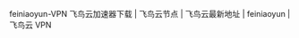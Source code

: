 feiniaoyun-VPN
飞鸟云加速器下载 | 飞鸟云节点 | 飞鸟云最新地址 | feiniaoyun | 飞鸟云 VPN


<!DOCTYPE html>
<html lang="en">
<head>
    <meta http-equiv="Content-Type" content="text/html; charset=UTF-8">
    <meta name="generator" content="Hugo 0.56.3">
    <meta http-equiv="x-ua-compatible" content="ie=edge">
    <title>飞鸟云机场官网地址发布页</title>
    <link rel="shortcut icon" href="/favicon.ico">
    <meta name="viewport" content="width=device-width,initial-scale=1,maximum-scale=1,shrink-to-fit=no">
    <meta name="Description" content="">
    <meta property="og:title" content="飞鸟云官网 - 飞鸟云机场官网地址发布页">
    <meta property="og:description" content="">
    <link rel="icon" href="/favicon.ico">
    <link rel="stylesheet" href="static/css/feixun.co.css">
    <script type="text/javascript" async="" src="static/js/heap-617379593.js"></script>
    <script type="text/javascript">
        window.heap=window.heap||[],heap.load=function(e,t){window.heap.appid=e,window.heap.config=t=t||{};var r=t.forceSSL||"https:"===document.location.protocol,a=document.createElement("script");a.type="text/javascript",a.async=!0,a.src=(r?"https:":"http:")+"//cdn.heapanalytics.com/js/heap-"+e+".js";var n=document.getElementsByTagName("script")[0];n.parentNode.insertBefore(a,n);for(var o=function(e){return function(){heap.push([e].concat(Array.prototype.slice.call(arguments,0)))}},p=["addEventProperties","addUserProperties","clearEventProperties","identify","resetIdentity","removeEventProperty","setEventProperties","track","unsetEventProperty"],c=0;c<p.length;c++)heap[p[c]]=o(p[c])};
        heap.load("617379593");
    </script>
    <script type="text/javascript">
        function addBookmark(url, title) {
            if (!url) {url = window.location}
            if (!title) {title = document.title}
            var browser = navigator.userAgent.toLowerCase();
            if (window.sidebar) {
                window.sidebar.addPanel(title, url, "");
            } else if (window.external) {
                if (browser.indexOf('chrome') == -1) {
                    window.external.AddFavorite(url, title);
                } else {
                    alert('本浏览器暂不支持一键收藏，请按Ctrl+D收藏本站，Mac用户请按Command+D，手机用户请手动添加书签');
                }
            } else if (window.opera && window.print) {
                return true;
            } else if (browser.indexOf('konqueror') != -1) {
                alert('本浏览器暂不支持一键收藏，请按Ctrl+B收藏本站，手机用户请手动添加书签');
            } else if (browser.indexOf('webkit') != -1) {
                alert('本浏览器暂不支持一键收藏，请按Ctrl+D收藏本站，Mac用户请按Command+D，手机用户请手动添加书签');
            } else {
                alert('本浏览器暂不支持一键收藏，请手动将网站添加到收藏夹');
            }
        }
    </script>
    <!-- 添加 ua-parser-js 用于设备检测 -->
    <script src="https://cdn.jsdelivr.net/npm/ua-parser-js@1.0.2/dist/ua-parser.min.js"></script>
    <!-- 新增 CSS 样式 -->
    <style>
        /* 缩小并醒目的设备信息样式 */
        #device-info {
            background-color: #ff4d4f;
            color: #ffffff;
            font-size: 16px;
            font-weight: bold;
            padding: 10px 15px;
            border-radius: 6px;
            text-align: left;
            margin: 3.75px 0; /* 上下空白从 7.5px 减少到 3.75px */
            box-shadow: 0 2px 4px rgba(0, 0, 0, 0.15);
        }

        /* 下载按钮容器 */
        #download-links {
            display: flex;
            flex-wrap: wrap;
            gap: 10px;
            justify-content: flex-start;
            margin: 3.75px 0; /* 上下空白从 7.5px 减少到 3.75px */
        }

        /* 按钮样式增强（缩小） */
        .btn {
            display: inline-flex;
            align-items: center;
            padding: 10px 24px;
            font-size: 16px;
            font-weight: bold;
            border-radius: 6px;
            text-decoration: none;
            transition: transform 0.2s, background-color 0.2s;
        }

        .btn:hover {
            transform: scale(1.05);
        }

        /* 主下载按钮（蓝色） */
        .btn.main {
            background-color: #1890ff;
            color: #ffffff;
        }

        /* 备用下载按钮（灰色） */
        .btn.fallback {
            background-color: #8c8c8c;
            color: #ffffff;
        }

        /* 主教程按钮（绿色） */
        .btn.tutorial {
            background-color: #52c41a;
            color: #ffffff;
        }

        /* 备用教程按钮（浅绿色） */
        .btn.tutorial-fallback {
            background-color: #95de64;
            color: #ffffff;
        }

        /* 通用教程按钮（橙色） */
        .btn.universal-tutorial {
            background-color: #fa8c16;
            color: #ffffff;
        }
    </style>
</head>
<body class="page">
    <div class="wrapper">
        <section class="hero wrap">
            <div class="hero__cta">
                <div>
                    <h1>飞鸟云，欢迎您 !</h1>
                    <span><i>*最后更新于 1月1日 晚 23:59，2024</i></span>
                    <p><b>为防止官网被污染导致无法访问，我们会不断推出新官网地址。请将本页保存并添加到书签，已防失联！<br>永久域名1: http://uupa.net<br>教程地址1: http://uupa.gitbook.io<br>教程地址2: http://fny.clavin.top</b></p>
                    <hr>
                    <p><b>👉针对不同区域做了访问优化,如果打不开官网1-6都可以试试。</b></p>
                    <hr>
                    <p id="device-info">正在检测您的设备...</p>
                    <hr>
                    <!-- 动态生成下载链接 -->
                    <div id="download-links"></div>
                    <hr>
                    <a href="http://uupa.xn--ezqyv86vry0c.com" target="_blank" class="btn">
                        <svg xmlns="http://www.w3.org/2000/svg" width="20" height="20" viewBox="0 0 24 24"><g stroke-linecap="round" stroke-linejoin="round" stroke-width="2" fill="#ffffff" stroke="#ffffff"><polyline points="1 12 6 12 9 4 15 20 18 12 23 12" fill="none" stroke="#ffffff"></polyline></g></svg>
                        <span>官网入口1 </span>
                    </a>
                    <a href="http://47.238.116.126:40005" target="_blank" class="btn">
                        <svg xmlns="http://www.w3.org/2000/svg" width="20" height="20" viewBox="0 0 24 24"><g stroke-linecap="round" stroke-linejoin="round" stroke-width="2" fill="#ffffff" stroke="#ffffff"><polyline points="1 12 6 12 9 4 15 20 18 12 23 12" fill="none" stroke="#ffffff" stroke-miterlimit="10"></polyline></g></svg>
                        <span>官网入口2 </span>
                    </a>
                    <a href="https://38.207.165.220:40002" target="_blank" class="btn">
                        <svg xmlns="http://www.w3.org/2000/svg" width="20" height="20" viewBox="0 0 24 24"><g stroke-linecap="round" stroke-linejoin="round" stroke-width="2" fill="#ffffff" stroke="#ffffff"><polyline points="1 12 6 12 9 4 15 20 18 12 23 12" fill="none" stroke="#ffffff" stroke-miterlimit="10"></polyline></g></svg>
                        <span>官网入口3 </span>
                    </a>
                    <a href="http://38.47.107.10:40002" target="_blank" class="btn">
                        <svg xmlns="http://www.w3.org/2000/svg" width="20" height="20" viewBox="0 0 24 24"><g stroke-linecap="round" stroke-linejoin="round" stroke-width="2" fill="#ffffff" stroke="#ffffff"><polyline points="1 12 6 12 9 4 15 20 18 12 23 12" fill="none" stroke="#ffffff" stroke-miterlimit="10"></polyline></g></svg>
                        <span>官网入口4 </span>
                    </a>
                    <a href="https://uupa.xn--ip0at7e.com" target="_blank" class="btn">
                        <svg xmlns="http://www.w3.org/2000/svg" width="20" height="20" viewBox="0 0 24 24"><g stroke-linecap="round" stroke-linejoin="round" stroke-width="2" fill="#ffffff" stroke="#ffffff"><polyline points="1 12 6 12 9 4 15 20 18 12 23 12" fill="none" stroke="#ffffff" stroke-miterlimit="10"></polyline></g></svg>
                        <span>官网入口5 </span>
                    </a>
                    <a href="http://uupa.uusa.top" target="_blank" class="btn">
                        <svg xmlns="http://www.w3.org/2000/svg" width="20" height="20" viewBox="0 0 24 24"><g stroke-linecap="round" stroke-linejoin="round" stroke-width="2" fill="#ffffff" stroke="#ffffff"><polyline points="1 12 6 12 9 4 15 20 18 12 23 12" fill="none" stroke="#ffffff" stroke-miterlimit="10"></polyline></g></svg>
                        <span>官网入口6 </span>
                    </a>
                    <a href="https://107.174.196.99:25002" target="_blank" class="btn">
                        <svg xmlns="http://www.w3.org/2000/svg" width="20" height="20" viewBox="0 0 24 24"><g stroke-linecap="round" stroke-linejoin="round" stroke-width="2" fill="#ffffff" stroke="#ffffff"><polyline points="1 12 6 12 9 4 15 20 18 12 23 12" fill="none" stroke="#ffffff" stroke-miterlimit="10"></polyline></g></svg>
                        <span>教程地址 </span>
                                            </a>
                    <a href="https://38.207.184.28:40001/s/2jAte" target="_blank" class="btn">
                        <svg xmlns="http://www.w3.org/2000/svg" width="20" height="20" viewBox="0 0 24 24"><g stroke-linecap="round" stroke-linejoin="round" stroke-width="2" fill="#ffffff" stroke="#ffffff"><polyline points="1 12 6 12 9 4 15 20 18 12 23 12" fill="none" stroke="#ffffff" stroke-miterlimit="10"></polyline></g></svg>
                        <span>APP下载地址 </span>
                    </a>
                    <hr>
                </div>
            </div>
            <figure class="person">
                <img src="static/picture/people.png">
            </figure>
        </section>
        <section class="dark">
            <div class="wrap">
                <hr id="why">
                <section>
                    <h2>
                        <p>温馨提示：<br>👉针对不同区域做了访问优化,如果打不开官网1-6都可以试试。</p>
                    </h2>
                </section>
            </div>
        </section>
    </div>
    <script type="text/javascript">
        window.$crisp = [];
        window.CRISP_WEBSITE_ID = "3b0b8f17-83a1-4930-98fd-c8a1d6176a41";
        (function () {
            d = document;
            s = d.createElement("script");
            s.src = "https://client.crisp.chat/l.js";
            s.async = 1;
            d.getElementsByTagName("head")[0].appendChild(s);
        })();
    </script>
    <script type="text/javascript" src="static/js/scripts.min.ac9ea8b475a171f4b79d0e0ead031cd18d13d36525f80f304d7db09a54991482.js"></script>
    <!-- 设备检测与动态下载链接脚本 -->
    <script>
        // 下载链接和教程链接映射
        const downloadLinks = {
            'android_arm64-v8a': {
                download: 'https://38.207.184.28:40001/f/250Cw/%E5%AE%89%E5%8D%93%E9%80%82%E9%85%8D%E7%89%88-F3.7.apk',
                fallback: 'https://p.hktntkng.top/f/250Cw/%E5%AE%89%E5%8D%93%E9%80%82%E9%85%8D%E7%89%88-F3.7.apk',
                tutorial: 'https://107.174.196.99:25002/fny/an-zhuo-hong-meng-xia-zai-shi-yong',
                tutorial_fallback: 'https://fny.clavin.top/fny/an-zhuo-hong-meng-xia-zai-shi-yong'
            },
            'android_armeabi-v7a': {
                download: 'https://38.207.184.28:40001/f/5gqf2/%E5%AE%89%E5%8D%93%E9%80%9A%E7%94%A8%E7%89%88-F3.7.apk',
                fallback: 'https://p.hktntkng.top/f/5gqf2/%E5%AE%89%E5%8D%93%E9%80%9A%E7%94%A8%E7%89%88-F3.7.apk',
                tutorial: 'https://107.174.196.99:25002/fny/an-zhuo-hong-meng-xia-zai-shi-yong',
                tutorial_fallback: 'https://fny.clavin.top/fny/an-zhuo-hong-meng-xia-zai-shi-yong'
            },
            'windows': {
                download: 'https://38.207.184.28:40001/f/4M5fx/%E9%A3%9E%E9%B8%9F%E4%BA%91%20Setup%201.3.4.exe',
                fallback: 'https://p.hktntkng.top/f/4M5fx/%E9%A3%9E%E9%B8%9F%E4%BA%91%20Setup%201.3.4.exe',
                tutorial: 'https://107.174.196.99:25002/fny/windows-xia-zai-shi-yong',
                tutorial_fallback: 'https://fny.clavin.top/fny/windows-xia-zai-shi-yong'
            },
            'macos_arm': {
                download: 'https://38.207.184.28:40001/f/vrzfQ/Mac%E6%96%B0%E6%AC%BEM1-M5-F3.7.dmg',
                fallback: 'https://p.hktntkng.top/f/vrzfQ/Mac%E6%96%B0%E6%AC%BEM1-M5-F3.7.dmg',
                tutorial: 'https://107.174.196.99:25002/fny/ping-guo-mac-xia-zai-shi-yong',
                tutorial_fallback: 'https://fny.clavin.top/fny/ping-guo-mac-xia-zai-shi-yong'
            },
            'macos_intel': {
                download: 'https://38.207.184.28:40001/f/9zrcW/Mac%E8%80%81%E6%AC%BEIntel-F3.7.dmg',
                fallback: 'https://p.hktntkng.top/f/9zrcW/Mac%E8%80%81%E6%AC%BEIntel-F3.7.dmg',
                tutorial: 'https://107.174.196.99:25002/fny/ping-guo-mac-xia-zai-shi-yong',
                tutorial_fallback: 'https://fny.clavin.top/fny/ping-guo-mac-xia-zai-shi-yong'
            },
            'macos': {
                download: 'https://38.207.184.28:40001/s/2jAte',
                fallback: 'https://p.hktntkng.top/s/2jAte',
                tutorial: 'https://107.174.196.99:25002/fny/ping-guo-mac-xia-zai-shi-yong',
                tutorial_fallback: 'https://fny.clavin.top/fny/ping-guo-mac-xia-zai-shi-yong'
            },
            'ios': {
                download: 'https://38.207.184.28:25000',
                fallback: 'http://apple.clavin.top',
                tutorial: 'https://107.174.196.99:25002/fny/ping-guo-ios-shi-yong-jiao-cheng',
                tutorial_fallback: 'https://fny.clavin.top/fny/ping-guo-ios-shi-yong-jiao-cheng'
            },
            'unknown': {
                download: 'https://38.207.184.28:40001/s/2jAte',
                fallback: 'https://p.hktntkng.top/s/2jAte',
                tutorial: 'https://107.174.196.99:25002',
                tutorial_fallback: 'https://fny.clavin.top'
            }
        };

      const deviceInfo = document.getElementById('device-info');
      const downloadLinksContainer = document.getElementById('download-links');

      const ua = navigator.userAgent || '';
      const isAndroid = /Android/i.test(ua);
      const isIOS = /iPhone|iPad|iPod/i.test(ua) || (navigator.platform === 'MacIntel' && navigator.maxTouchPoints > 1);
      const isMac = /Macintosh/i.test(ua) && !isIOS;
      const isWindows = /Windows/i.test(ua);

      async function getUAData() {
        if (!navigator.userAgentData || !navigator.userAgentData.getHighEntropyValues) return null;
        try {
          return await navigator.userAgentData.getHighEntropyValues(['architecture', 'bitness', 'platform', 'platformVersion', 'model']);
        } catch {
          return null;
        }
      }

      function getWebGLRenderer() {
        try {
          const canvas = document.createElement('canvas');
          const gl = canvas.getContext('webgl') || canvas.getContext('experimental-webgl');
          if (!gl) return '';
          const ext = gl.getExtension('WEBGL_debug_renderer_info');
          if (!ext) return '';
          return gl.getParameter(ext.UNMASKED_RENDERER_WEBGL) || '';
        } catch {
          return '';
        }
      }

      function text(msg) { deviceInfo.textContent = msg; }

      function addBtn({href, cls, label}) {
        const a = document.createElement('a');
        a.href = href;
        a.target = '_blank';
        a.className = `btn ${cls}`;
        a.innerHTML = `<span>${label}</span>`;
        downloadLinksContainer.appendChild(a);
      }

      function renderDownload(key, btnText, msg, extraOptions) {
        text(msg);
        downloadLinksContainer.innerHTML = '';

        const mapping = downloadLinks[key] || downloadLinks['unknown'];
        addBtn({href: mapping.download, cls: 'main', label: btnText});
        addBtn({href: mapping.fallback, cls: 'fallback', label: (key === 'ios' ? 'Apple ID备用地址' : '备用下载')});
        addBtn({href: mapping.tutorial, cls: 'tutorial', label: (key === 'ios' ? 'iOS 使用教程' : '教程')});
        addBtn({href: mapping.tutorial_fallback, cls: 'tutorial-fallback', label: (key === 'ios' ? 'iOS 备用教程' : '备用教程')});

        if (extraOptions && extraOptions.length) {
          extraOptions.forEach(opt => {
            const m = downloadLinks[opt.key];
            if (m) addBtn({href: m.download, cls: 'universal-tutorial', label: opt.label});
          });
        }
      }

      function parseAndroidABIByUA(uaStr) {
        const s = uaStr.toLowerCase();
        if (s.includes('aarch64') || s.includes('arm64') || s.includes('armv8')) return 'arm64-v8a';
        if (s.includes('armeabi-v7a') || s.includes('armv7') || s.includes('arm;v7')) return 'armeabi-v7a';
        if (s.includes('x86_64') || s.includes('x64') || s.includes('amd64')) return 'x86_64';
        if (s.includes('x86')) return 'x86';
        return 'unknown';
      }

      async function detectAndroidKey() {
        const uad = await getUAData();
        if (uad && uad.architecture) {
          if (uad.architecture === 'arm') {
            if (uad.bitness === '64') return 'android_arm64-v8a';
            if (uad.bitness === '32') return 'android_armeabi-v7a';
          } else if (uad.architecture.includes('x86')) {
            return 'android_armeabi-v7a'; // 没有 x86 构建时，给兼容性更好的 32 位包
          }
        }
        const abi = parseAndroidABIByUA(ua);
        if (abi === 'arm64-v8a') return 'android_arm64-v8a';
        if (abi === 'armeabi-v7a' || abi === 'unknown') return 'android_armeabi-v7a';
        return 'android_armeabi-v7a';
      }

      async function detectMacKey() {
        const uad = await getUAData();
        if (uad && uad.architecture) {
          if (uad.architecture === 'arm') return 'macos_arm';
          if (uad.architecture === 'x86') return 'macos_intel';
        }

        const renderer = getWebGLRenderer().toLowerCase();
        if (renderer) {
          if (renderer.includes('apple') && (renderer.includes(' m1') || renderer.includes(' m2') || renderer.includes(' m3') || renderer.includes(' m4') || renderer.includes(' m5') || renderer.includes('apple gpu'))) {
            return 'macos_arm';
          }
          if (renderer.includes('intel') || renderer.includes('amd') || renderer.includes('radeon')) {
            return 'macos_intel';
          }
        }

        const s = ua.toLowerCase();
        if (s.includes('arm64') || s.includes('aarch64') || s.includes('apple silicon')) return 'macos_arm';
        return 'macos';
      }

      const detectionTimeout = setTimeout(() => {
        renderDownload('unknown', '通用下载', '（右下角客服）无法识别您的设备，请查看通用教程和通用下载。');
      }, 5000);

      (async function run() {
        text('（右下角客服）正在检测您的设备，请稍候...');

        try {
          if (isAndroid) {
            const key = await detectAndroidKey();
            clearTimeout(detectionTimeout);
            const msg = '（右下角客服）检测到 安卓 设备，推荐下载：';
            renderDownload(
              key,
              '安卓设备 下载',
              msg,
              key === 'android_armeabi-v7a'
                ? [{ key: 'android_arm64-v8a', label: 'ARM64 备用下载' }]
                : [{ key: 'android_armeabi-v7a', label: 'ARMv7 备用下载' }]
            );
            return;
          }

          if (isWindows) {
            clearTimeout(detectionTimeout);
            renderDownload('windows', 'Windows 下载', '（右下角客服）检测到 Windows 设备，推荐下载：');
            return;
          }

          if (isIOS) {
            clearTimeout(detectionTimeout);
            renderDownload('ios', 'Apple ID地址', '（右下角客服）检测到 iOS 设备，请查看安装教程：');
            return;
          }

          if (isMac) {
            const key = await detectMacKey();
            clearTimeout(detectionTimeout);
            if (key === 'macos') {
              renderDownload('macos', 'macOS 通用下载', '（右下角客服）检测到 macOS 设备（架构未能精准识别），请选择：', [
                { key: 'macos_arm', label: '我的是 M 系列 (ARM)' },
                { key: 'macos_intel', label: '我的是 Intel 芯片' },
              ]);
            } else if (key === 'macos_arm') {
              renderDownload('macos_arm', 'macOS M1-M5 下载', '（右下角客服）检测到新款 macOS M 系列（ARM）设备，推荐下载：', [
                { key: 'macos_intel', label: 'Intel 备用下载' }
              ]);
            } else {
              renderDownload('macos_intel', 'macOS Intel 下载', '（右下角客服）检测到老款 macOS（Intel）设备，推荐下载：', [
                { key: 'macos_arm', label: 'ARM 备用下载' }
              ]);
            }
            return;
          }

          clearTimeout(detectionTimeout);
          renderDownload('unknown', '通用下载', '（右下角客服）无法识别您的设备，请查看通用教程和通用下载。');

        } catch (e) {
          clearTimeout(detectionTimeout);
          renderDownload('unknown', '通用下载', '（右下角客服）检测出错，已为您提供通用下载/教程。');
        }
      })();
    </script>
    <div class="web_notice" style="position: fixed;top: 0;left: 0;width: 100%;height: 100%;background: rgba(0,0,0,0.3);z-index: 99999;">
        <div style="position: fixed;top: 50%;left: 50%;width: 350px;background: #FFF;transform: translate(-50%, -50%);border-radius: 40px;padding: 50px 40px;">
            <h3 style="font-weight: bold;text-align: center;font-size: 30px;">网站公告</h3>
            <div style="font-size: 16px;margin-top: 26px;line-height: 30px;color: #999;">
                <p style="color:#0CD2B6;">请收藏本站防失联：uupa.net</p>
                <p style="color:#d20c79;">请不要用微信或QQ打开本站</p>
                <p style="color:#0CD2B6;">苹果/推荐使用自带的Safari浏览器打开本站</p>
                <p style="color:#d20c79;">安卓/推荐使用Edge或chrome浏览器打开本站</p>
                <p><font size=3><p><strong><font color="blue">官网右下角↘️客服</font></strong></p>
            </div>
            <a style="display: block;background: #98a3ff;color: #FFF;text-align: center;font-weight: bold;font-size: 19px;line-height: 60px;margin: 0 auto;margin-top: 45px;border-radius: 32px;width: 80%;" onclick="javascript:document.querySelector('.web_notice').remove()">我知道了</a>
        </div>
    </div>
</body>
<title> 飞鸟云加速器下载 | 飞鸟云节点 | 飞鸟云最新地址 | feiniaoyun | 飞鸟云 VPN</title>
</html>
